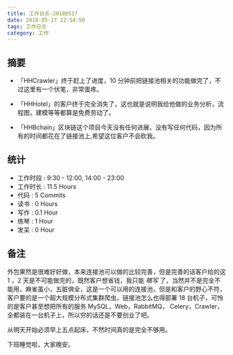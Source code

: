 ```yaml
---
title: 工作日志-20180517
date: 2018-05-17 22:54:50
tags: 工作日志
category: 工作
---
```


## 摘要

* 「HHCrawler」终于赶上了进度，10 分钟前把链接池相关的功能做完了，不过这里有一个伏笔，非常蛋疼。

* 「HHHotel」的客户终于完全消失了，这也就是说明我给他做的业务分析，流程图，建模等等都算是免费劳动了。

* 「HHBchain」区块链这个项目今天没有任何进展，没有写任何代码，因为所有的时间都花在了链接池上,希望这位客户不会砍我。

## 统计 

* 工作时段 : 9:30 - 12:00, 14:00 - 23:00
* 工作时长 : 11.5 Hours
* 代码 : 5 Commits
* 读书 : 0 Hours
* 写作 : 0.1 Hour
* 练琴 : 1 Hour
* 发呆 : 0 Hour

## 备注

外包果然是很难好好做，本来连接池可以做的比较完善，但是完善的话客户给的这 1 ，2 天是不可能做完的，既然客户想省钱，我只能 *瞎写* 了，当然并不是完全不能用，麻雀虽小，五脏俱全，这是一个可以用的连接池，但是和客户的野心不符，客户要的是一个超大规模分布式集群爬虫，链接池怎么也得部署 18 台机子，可怜的是客户甚至想把所有的服务 MySQL，Web，RabbitMQ， Celery，Crawler，全都装在一台机子上，所以穷的话还是不要创业了吧。

从明天开始必须早上五点起床，不然时间真的是完全不够用。

下班睡觉啦，大家晚安。

